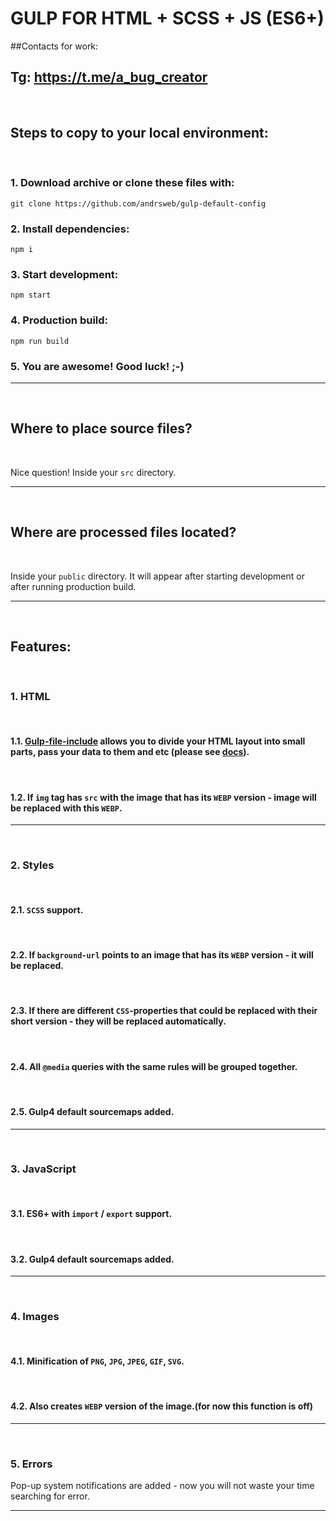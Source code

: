 # GULP FOR HTML + SCSS + JS (ES6+)
##Contacts for work:
## Tg: https://t.me/a_bug_creator

<br />

## Steps to copy to your local environment:

<br />

### 1. Download archive or clone these files with:
```
git clone https://github.com/andrsweb/gulp-default-config
```

### 2. Install dependencies:
```
npm i
```

### 3. Start development:
```
npm start
```

### 4. Production build:
```
npm run build
```

### 5. You are awesome! Good luck! ;-)

<hr />
<br />

## Where to place source files?

<br />

Nice question! Inside your `src` directory.

<hr />
<br />

## Where are processed files located?

<br />

Inside your `public` directory. It will appear after starting development or after running production build.

<hr />
<br />

## Features:

<br />

### 1. HTML

<br />

#### 1.1. <a href="https://www.npmjs.com/package/gulp-file-include">Gulp-file-include</a> allows you to divide your HTML layout into small parts, pass your data to them and etc (please see <a href="https://www.npmjs.com/package/gulp-file-include">docs</a>).

<br />

#### 1.2. If `img` tag has `src` with the image that has its `WEBP` version - image will be replaced with this `WEBP`.

<hr />
<br />

### 2. Styles

<br />

#### 2.1. `SCSS` support.

<br />

#### 2.2. If `background-url` points to an image that has its `WEBP` version - it will be replaced.

<br />

#### 2.3. If there are different `CSS`-properties that could be replaced with their short version - they will be replaced automatically.

<br />

#### 2.4. All `@media` queries with the same rules will be grouped together.

<br />

#### 2.5. Gulp4 default sourcemaps added.

<hr />
<br />

### 3. JavaScript

<br />

#### 3.1. ES6+ with `import` / `export` support.

<br />

#### 3.2. Gulp4 default sourcemaps added.

<hr />
<br />

### 4. Images

<br />

#### 4.1. Minification of `PNG`, `JPG`, `JPEG`, `GIF`, `SVG`.

<br />


#### 4.2. Also creates `WEBP` version of the image.(for now this function is off)

<hr />
<br />

### 5. Errors
Pop-up system notifications are added - now you will not waste your time searching for error.

<hr />
